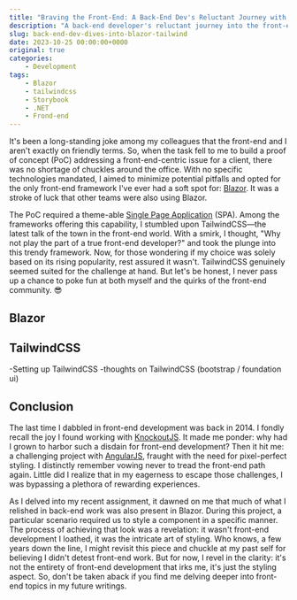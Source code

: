 ```yaml
---
title: "Braving the Front-End: A Back-End Dev's Reluctant Journey with Blazor and Tailwind"
description: "A back-end developer's reluctant journey into the front-end world with Blazor and TailwindCSS."
slug: back-end-dev-dives-into-blazor-tailwind
date: 2023-10-25 00:00:00+0000
original: true
categories:
    - Development
tags:
    - Blazor
    - tailwindcss
    - Storybook
    - .NET
    - Frond-end
---
```


It's been a long-standing joke among my colleagues that the front-end and I aren't exactly on friendly terms. So, when the task fell to me to build a proof of concept (PoC) addressing a front-end-centric issue for a client, there was no shortage of chuckles around the office. With no specific technologies mandated, I aimed to minimize potential pitfalls and opted for the only front-end framework I've ever had a soft spot for: [Blazor](https://dotnet.microsoft.com/en-us/apps/aspnet/web-apps/blazor). It was a stroke of luck that other teams were also using Blazor.

The PoC required a theme-able [Single Page Application](https://en.wikipedia.org/wiki/Single-page_application) (SPA). Among the frameworks offering this capability, I stumbled upon TailwindCSS—the latest talk of the town in the front-end world. With a smirk, I thought, "Why not play the part of a true front-end developer?" and took the plunge into this trendy framework. Now, for those wondering if my choice was solely based on its rising popularity, rest assured it wasn't. TailwindCSS genuinely seemed suited for the challenge at hand. But let's be honest, I never pass up a chance to poke fun at both myself and the quirks of the front-end community. 😎

## Blazor

## TailwindCSS

-Setting up TailwindCSS
-thoughts on TailwindCSS (bootstrap / foundation ui)

## Conclusion

The last time I dabbled in front-end development was back in 2014. I fondly recall the joy I found working with [KnockoutJS](https://knockoutjs.com/). It made me ponder: why had I grown to harbor such a disdain for front-end development? Then it hit me: a challenging project with [AngularJS](https://angularjs.org/), fraught with the need for pixel-perfect styling. I distinctly remember vowing never to tread the front-end path again. Little did I realize that in my eagerness to escape those challenges, I was bypassing a plethora of rewarding experiences.

As I delved into my recent assignment, it dawned on me that much of what I relished in back-end work was also present in Blazor. During this project, a particular scenario required us to style a component in a specific manner. The process of achieving that look was a revelation: it wasn't front-end development I loathed, it was the intricate art of styling. Who knows, a few years down the line, I might revisit this piece and chuckle at my past self for believing I didn't detest front-end work. But for now, I revel in the clarity: it's not the entirety of front-end development that irks me, it's just the styling aspect. So, don't be taken aback if you find me delving deeper into front-end topics in my future writings.
